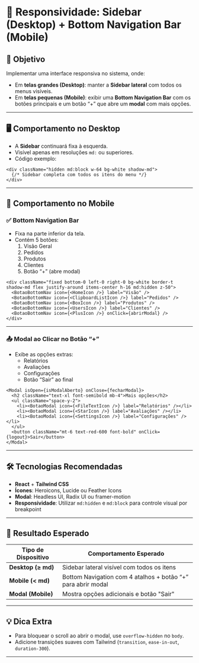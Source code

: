 
# 🧭 Responsividade: Sidebar (Desktop) + Bottom Navigation Bar (Mobile)

## 🎯 Objetivo

Implementar uma interface responsiva no sistema, onde:

- Em **telas grandes (Desktop)**: manter a **Sidebar lateral** com todos os menus visíveis.
- Em **telas pequenas (Mobile)**: exibir uma **Bottom Navigation Bar** com os botões principais e um botão “+” que abre um **modal** com mais opções.

---

## 🖥️ Comportamento no Desktop

- A **Sidebar** continuará fixa à esquerda.
- Visível apenas em resoluções `md:` ou superiores.
- Código exemplo:

```tsx
<div className="hidden md:block w-64 bg-white shadow-md">
  {/* Sidebar completa com todos os itens do menu */}
</div>
```

---

## 📱 Comportamento no Mobile

### ✅ Bottom Navigation Bar

- Fixa na parte inferior da tela.
- Contém 5 botões:
  1. Visão Geral
  2. Pedidos
  3. Produtos
  4. Clientes
  5. Botão “+” (abre modal)

```tsx
<div className="fixed bottom-0 left-0 right-0 bg-white border-t shadow-md flex justify-around items-center h-16 md:hidden z-50">
  <BotaoBottomNav icon={<HomeIcon />} label="Visão" />
  <BotaoBottomNav icon={<ClipboardListIcon />} label="Pedidos" />
  <BotaoBottomNav icon={<BoxIcon />} label="Produtos" />
  <BotaoBottomNav icon={<UsersIcon />} label="Clientes" />
  <BotaoBottomNav icon={<PlusIcon />} onClick={abrirModal} />
</div>
```

---

### 📤 Modal ao Clicar no Botão “+”

- Exibe as opções extras:
  - Relatórios
  - Avaliações
  - Configurações
  - Botão “Sair” ao final

```tsx
<Modal isOpen={isModalAberto} onClose={fecharModal}>
  <h2 className="text-xl font-semibold mb-4">Mais opções</h2>
  <ul className="space-y-2">
    <li><BotaoModal icon={<FileTextIcon />} label="Relatórios" /></li>
    <li><BotaoModal icon={<StarIcon />} label="Avaliações" /></li>
    <li><BotaoModal icon={<SettingsIcon />} label="Configurações" /></li>
  </ul>
  <button className="mt-6 text-red-600 font-bold" onClick={logout}>Sair</button>
</Modal>
```

---

## 🛠 Tecnologias Recomendadas

- **React** + **Tailwind CSS**
- **Ícones**: Heroicons, Lucide ou Feather Icons
- **Modal**: Headless UI, Radix UI ou framer-motion
- **Responsividade**: Utilizar `md:hidden` e `md:block` para controle visual por breakpoint

---

## 📐 Resultado Esperado

| Tipo de Dispositivo | Comportamento Esperado                                           |
|---------------------|------------------------------------------------------------------|
| **Desktop (≥ md)**  | Sidebar lateral visível com todos os itens                      |
| **Mobile (< md)**   | Bottom Navigation com 4 atalhos + botão “+” para abrir modal     |
| **Modal (Mobile)**  | Mostra opções adicionais e botão "Sair"                         |

---

## 💡 Dica Extra

- Para bloquear o scroll ao abrir o modal, use `overflow-hidden` no `body`.
- Adicione transições suaves com Tailwind (`transition`, `ease-in-out`, `duration-300`).

---
